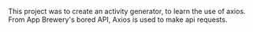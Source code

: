 This project was to create an activity generator, to learn the use of axios.
From App Brewery's bored API, Axios is used to make api requests.
